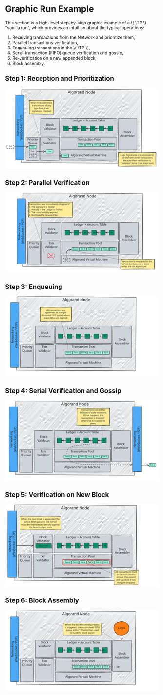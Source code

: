 $$
\newcommand \TP {\mathrm{TxPool}}
$$

# Graphic Run Example

This section is a high-level step-by-step graphic example of a \\( \TP \\) “vanilla
run”, which provides an intuition about the typical operations:

1. Receiving transactions from the Network and prioritize them,
1. Parallel transactions verification,
1. Enqueuing transactions in the \\( \TP \\),
1. Serial transaction (FIFO) queue verification and gossip,
1. Re-verification on a new appended block,
1. Block assembly.

## Step 1: Reception and Prioritization

![TxPool-1](images/tx-pool-1.svg "TxPool Step 1: Reception and Prioritization")

## Step 2: Parallel Verification

![TxPool-2](images/tx-pool-2.svg "TxPool Step 2: Parallel Verification")

## Step 3: Enqueuing

![TxPool-3](images/tx-pool-3.svg "TxPool Step 3: Enqueuing")

## Step 4: Serial Verification and Gossip

![TxPool-4](images/tx-pool-4.svg "TxPool Step 4: Serial Verification and Gossip")

## Step 5: Verification on New Block

![TxPool-5](images/tx-pool-5.svg "TxPool Step 5: Verification on New Block")

## Step 6: Block Assembly

![TxPool-6](images/tx-pool-6.svg "TxPool Step 6: Block Assembly")